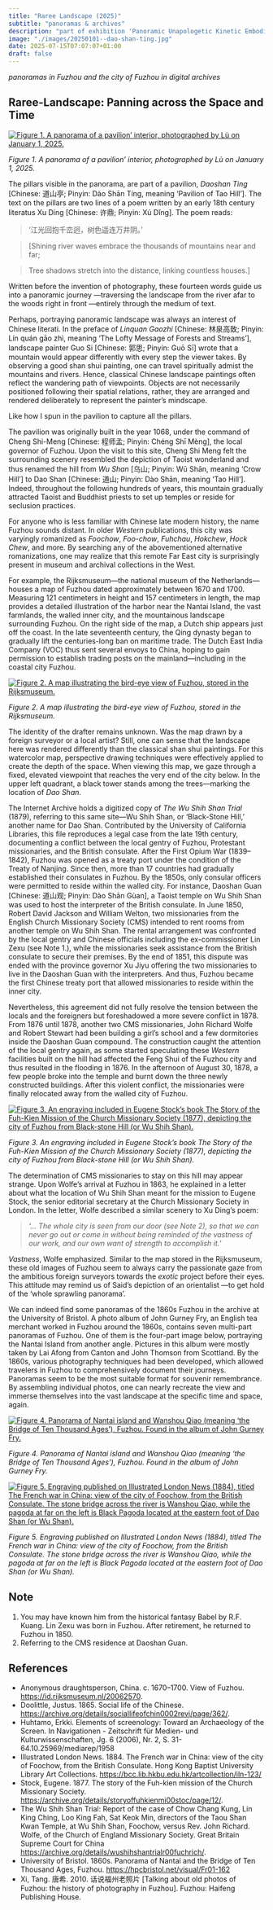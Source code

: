 ```yaml
---
title: "Raree Landscape (2025)"
subtitle: "panoramas & archives"
description: "part of exhibition 'Panoramic Unapologetic Kinetic Embodiment'"
image: "./images/20250101--dao-shan-ting.jpg"
date: 2025-07-15T07:07:07+01:00
draft: false
---
```


*panoramas in Fuzhou and the city of Fuzhou in digital archives*

## Raree-Landscape: Panning across the Space and Time

[![Figure 1. A panorama of a pavilion’ interior, photographed by Lù on January 1, 2025.](./images/20250101--dao-shan-ting.jpg)](./images/20250101--dao-shan-ting.jpg)

*Figure 1. A panorama of a pavilion’ interior, photographed by Lù on January 1, 2025.*

The pillars visible in the panorama, are part of a pavilion, *Daoshan Ting* [Chinese: 道山亭; Pinyin: Dào Shān Tíng, meaning ‘Pavilion of Tao Hill’]. The text on the pillars are two lines of a poem written by an early 18th century literatus Xu Ding [Chinese: 许鼎; Pinyin: Xú Dǐng]. The poem reads: 

> ‘江光回抱千峦迥，树色遥连万井阴。’ 

> [Shining river waves embrace the thousands of mountains near and far;

> Tree shadows stretch into the distance, linking countless houses.]

Written before the invention of photography, these fourteen words guide us into a panoramic journey —traversing the landscape from the river afar to the woods right in front —entirely through the medium of text. 

Perhaps, portraying panoramic landscape was always an interest of Chinese literati. In the preface of *Linquan Gaozhi* [Chinese: 林泉高致; Pinyin: Lín quán gāo zhì, meaning ‘The Lofty Message of Forests and Streams’], landscape painter Guo Si [Chinese: 郭思; Pinyin: Guō Sī] wrote that a mountain would appear differently with every step the viewer takes. By observing a good shan shui painting, one can travel spiritually admist the mountains and rivers. Hence, classical Chinese landscape paintings often reflect the wandering path of viewpoints. Objects are not necessarily positioned following their spatial relations, rather, they are arranged and rendered deliberately to represent the painter’s mindscape. 

Like how I spun in the pavilion to capture all the pillars.

The pavilion was originally built in the year 1068, under the command of Cheng Shi-Meng [Chinese: 程师孟; Pinyin: Chéng Shī Mèng], the local governor of Fuzhou. Upon the visit to this site, Cheng Shi Meng felt the surrounding scenery resembled the depiction of Taoist wonderland and thus renamed the hill from *Wu Shan* [乌山; Pinyin: Wū Shān, meaning ‘Crow Hill’] to Dao Shan [Chinese: 道山; Pinyin: Dào Shān, meaning ‘Tao Hill’]. Indeed, throughout the following hundreds of years, this mountain gradually attracted Taoist and Buddhist priests to set up temples or reside for seclusion practices.

For anyone who is less familiar with Chinese late modern history, the name Fuzhou sounds distant. In older *Western* publications, this city was varyingly romanized as *Foochow*, *Foo-chow*, *Fuhchau*, *Hokchew*, *Hock Chew*, and more. By searching any of the abovementioned alternative romanizations, one may realize that this remote Far East city is surprisingly present in museum and archival collections in the West.  

For example, the Rijksmuseum—the national museum of the Netherlands—houses a map of Fuzhou dated approximately between 1670 and 1700. Measuring 121 centimeters in height and 157 centimeters in length, the map provides a detailed illustration of the harbor near the Nantai Island, the vast farmlands, the walled inner city, and the mountainous landscape surrounding Fuzhou. On the right side of the map, a Dutch ship appears just off the coast. In the late seventeenth century, the Qing dynasty began to gradually lift the centuries-long ban on maritime trade. The Dutch East India Company (VOC) thus sent several envoys to China, hoping to gain permission to establish trading posts on the mainland—including in the coastal city Fuzhou. 

[![Figure 2. A map illustrating the bird-eye view of Fuzhou, stored in the Rijksmuseum.](./images/NG-1988-13.jpg)](./images/NG-1988-13.jpg)

*Figure 2. A map illustrating the bird-eye view of Fuzhou, stored in the Rijksmuseum.*

The identity of the drafter remains unknown. Was the map drawn by a foreign surveyor or a local artist? Still, one can sense that the landscape here was rendered differently than the classical shan shui paintings. For this watercolor map, perspective drawing techniques were effectively applied to create the depth of the space. When viewing this map, we gaze through a fixed, elevated viewpoint that reaches the very end of the city below. In the upper left quadrant, a black tower stands among the trees—marking the location of *Dao Shan*.

The Internet Archive holds a digitized copy of *The Wu Shih Shan Trial* (1879), referring to this same site—Wu Shih Shan, or ‘Black-Stone Hill,’ another name for Dao Shan. Contributed by the University of California Libraries, this file reproduces a legal case from the late 19th century, documenting a conflict between the local gentry of Fuzhou, Protestant missionaries, and the British consulate. After the First Opium War (1839–1842), Fuzhou was opened as a treaty port under the condition of the Treaty of Nanjing. Since then, more than 17 countries had gradually established their consulates in Fuzhou. By the 1850s, only consular officers were permitted to reside within the walled city. For instance, Daoshan Guan [Chinese: 道山观; Pinyin: Dào Shān Gùan], a Taoist temple on Wu Shih Shan was used to host the interpreter of the British consulate. In June 1850, Robert David Jackson and William Welton, two missionaries from the English Church Missionary Society (CMS) intended to rent rooms from another temple on Wu Shih Shan. The rental arrangement was confronted by the local gentry and Chinese officials including the ex-commissioner Lin Zexu (see Note 1.), while the missionaries seek assistance from the British consulate to secure their premises. By the end of 1851, this dispute was ended with the province governor Xu Jiyu offering the two missionaries to live in the Daoshan Guan with the interpreters. And thus, Fuzhou became the first Chinese treaty port that allowed missionaries to reside within the inner city.

Nevertheless, this agreement did not fully resolve the tension between the locals and the foreigners but foreshadowed a more severe conflict in 1878. From 1876 until 1878, another two CMS missionaries, John Richard Wolfe and Robert Stewart had been building a girl’s school and a few dormitories inside the Daoshan Guan compound. The construction caught the attention of the local gentry again, as some started speculating these *Western* facilities built on the hill had affected the Feng Shui of the Fuzhou city and thus resulted in the flooding in 1876. In the afternoon of August 30, 1878, a few people broke into the temple and burnt down the three newly constructed buildings. After this violent conflict, the missionaries were finally relocated away from the walled city of Fuzhou.

[![Figure 3. An engraving included in Eugene Stock’s book The Story of the Fuh-Kien Mission of the Church Missionary Society (1877), depicting the city of Fuzhou from Black-stone Hill (or Wu Shih Shan).](./images/storyoffuhkienmi00stoc_0026.jpg)](./images/storyoffuhkienmi00stoc_0026.jpg)

*Figure 3. An engraving included in Eugene Stock’s book The Story of the Fuh-Kien Mission of the Church Missionary Society (1877), depicting the city of Fuzhou from Black-stone Hill (or Wu Shih Shan).*

The determination of CMS missionaries to stay on this hill may appear strange. Upon Wolfe’s arrival at Fuzhou in 1863, he explained in a letter about what the location of Wu Shih Shan meant for the mission to Eugene Stock, the senior editorial secretary at the Church Missionary Society in London. In the letter, Wolfe described a similar scenery to Xu Ding’s poem:

> *‘… The whole city is seen from our door (see Note 2), so that we can never go out or come in without being reminded of the vastness of our work, and our own want of strength to accomplish it.’*

*Vastness*, Wolfe emphasized. Similar to the map stored in the Rijksmuseum, these old images of Fuzhou seem to always carry the passionate gaze from the ambitious foreign surveyors towards the *exotic* project before their eyes. This attitude may remind us of Said’s depiction of an orientalist —to get hold of the ‘whole sprawling panorama’.

We can indeed find some panoramas of the 1860s Fuzhou in the archive at the University of Bristol. A photo album of John Gurney Fry, an English tea merchant worked in Fuzhou around the 1860s, contains seven multi-part panoramas of Fuzhou. One of them is the four-part image below, portraying the Nantai Island from another angle. Pictures in this album were mostly taken by Lai Afong from Canton and John Thomson from Scottland. By the 1860s, various photography techniques had been developed, which allowed travelers in Fuzhou to comprehensively document their journeys. Panoramas seem to be the most suitable format for souvenir remembrance. By assembling individual photos, one can nearly recreate the view and immerse themselves into the vast landscape at the specific time and space, again.

[![Figure 4. Panorama of Nantai island and Wanshou Qiao (meaning ‘the Bridge of Ten Thousand Ages’), Fuzhou. Found in the album of John Gurney Fry.](./images/fr01-162.jpg)](./images/fr01-162.jpg)

*Figure 4. Panorama of Nantai island and Wanshou Qiao (meaning ‘the Bridge of Ten Thousand Ages’), Fuzhou. Found in the album of John Gurney Fry.*



[![Figure 5. Engraving published on Illustrated London News (1884), titled The French war in China: view of the city of Foochow, from the British Consulate. The stone bridge across the river is Wanshou Qiao, while the pagoda at far on the left is Black Pagoda located at the eastern foot of Dao Shan (or Wu Shan).](./images/ILN-123.jpg)](./images/ILN-123.jpg)

*Figure 5. Engraving published on Illustrated London News (1884), titled The French war in China: view of the city of Foochow, from the British Consulate. The stone bridge across the river is Wanshou Qiao, while the pagoda at far on the left is Black Pagoda located at the eastern foot of Dao Shan (or Wu Shan).*

## Note
1. You may have known him from the historical fantasy Babel by R.F. Kuang. Lin Zexu was born in Fuzhou. After retirement, he returned to Fuzhou in 1850.
2. Referring to the CMS residence at Daoshan Guan.

## References
- Anonymous draughtsperson, China. c. 1670–1700. View of Fuzhou. https://id.rijksmuseum.nl/20062570.
- Doolittle, Justus. 1865. Social life of the Chinese. https://archive.org/details/sociallifeofchin0002revj/page/362/.
- Huhtamo, Erkki. Elements of screenology: Toward an Archaeology of the Screen. In Navigationen - Zeitschrift für Medien- und Kulturwissenschaften, Jg. 6 (2006), Nr. 2, S. 31-64.10.25969/mediarep/1958
- Illustrated London News. 1884. The French war in China: view of the city of Foochow, from the British Consulate. Hong Kong Baptist University Library Art Collections. https://bcc.lib.hkbu.edu.hk/artcollection/iln-123/
- Stock, Eugene. 1877. The story of the Fuh-kien mission of the Church Missionary Society. https://archive.org/details/storyoffuhkienmi00stoc/page/12/.
- The Wu Shih Shan Trial: Report of the case of Chow Chang Kung, Lin King Ching, Loo King Fah, Sat Keok Min, directors of the Taou Shan Kwan Temple, at Wu Shih Shan, Foochow, versus Rev. John Richard. Wolfe, of the Church of England Missionary Society. Great Britain Supreme Court for China https://archive.org/details/wushihshantrialr00fuchrich/.
- University of Bristol. 1860s. Panorama of Nantai and the Bridge of Ten Thousand Ages, Fuzhou. https://hpcbristol.net/visual/Fr01-162
- Xi, Tang. 唐希. 2010. 话说福州老照片 [Talking about old photos of Fuzhou: the history of photography in Fuzhou]. Fuzhou: Haifeng Publishing House.